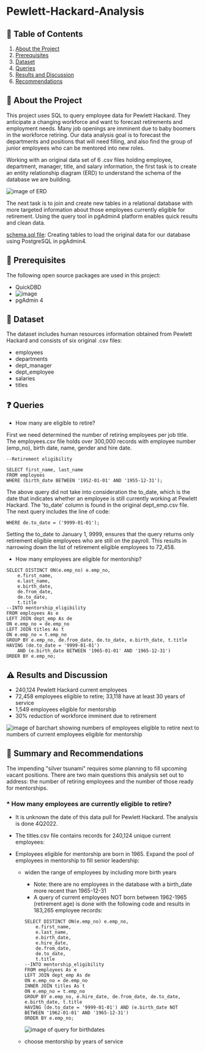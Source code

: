 # Pewlett-Hackard-Analysis


## :book: Table of Contents
1. [About the Project](#about)
2. [Prerequisites](#prerequisites)
3. [Dataset](#dataset)
4. [Queries](#queries)
5. [Results and Discussion](#results)
6. [Recommendations](#recommendations)

## :memo: About the Project <a name="about"></a>
This project uses SQL to query employee data for Pewlett Hackard. They anticipate a changing workforce and want to forecast retirements and employment needs. Many job openings are imminent due to baby boomers in the workforce retiring. Our data analysis goal is to forecast the departments and positions that will need filling, and also find the group of junior employees who can be mentored into new roles. 

Working with an original data set of 6 .csv files holding employee, department, manager, title, and salary information, the first task is to create an entity relationship diagram (ERD) to understand the schema of the database we are building. 

![image of ERD](https://github.com/EBolinVA/Pewlett-Hackard-Analysis/blob/main/EmployeeDB.png)

The next task is to join and create new tables in a relational database with more targeted information about those employees currently eligible for retirement. Using the query tool in pgAdmin4 platform enables quick results and clean data.

[schema.sql file](https://github.com/EBolinVA/Pewlett-Hackard-Analysis/blob/main/schema.sql): Creating tables to load the original data for our database using PostgreSQL in pgAdmin4.

## :briefcase: Prerequisites <a name="prerequisites"></a>

The following open source packages are used in this project:
- QuickDBD
- ![image](https://img.shields.io/badge/PostgreSQL-316192?style=for-the-badge&logo=postgresql&logoColor=white)
- pgAdmin 4 

## :floppy_disk: Dataset <a name="dataset"></a>

The dataset includes human resources information obtained from Pewlett Hackard and consists of six original .csv files:
- employees
- departments
- dept_manager
- dept_employee
- salaries
- titles

## :question: Queries <a name="queries"></a>
- How many are  eligible to retire?

First we need determined the number of retiring employees per job title. The employees.csv file holds over 300,000 records with employee number (emp_no), birth date, name, gender and hire date. 

```
--Retirement eligibility

SELECT first_name, last_name
FROM employees
WHERE (birth_date BETWEEN '1952-01-01' AND '1955-12-31');
```

The above query did not take into consideration the to_date, which is the date that indicates whether an employee is still currently working at Pewlett Hackard. The 'to_date' column is found in the original dept_emp.csv file. The next query includes the line of code:

```
WHERE de.to_date = ('9999-01-01');
```

Setting the to_date to January 1, 9999, ensures that the query returns only retirement eligible employees who are still on the payroll. This results in narrowing down the list of retirement eligible employees to 72,458.

- How many employees are eligible for mentorship?

```
SELECT DISTINCT ON(e.emp_no) e.emp_no,
	e.first_name, 
	e.last_name, 
	e.birth_date,
	de.from_date,
	de.to_date,
	t.title
--INTO mentorship_eligibility
FROM employees As e
LEFT JOIN dept_emp As de
ON e.emp_no = de.emp_no
LEFT JOIN titles As t
ON e.emp_no = t.emp_no
GROUP BY e.emp_no, de.from_date, de.to_date, e.birth_date, t.title
HAVING (de.to_date = '9999-01-01') 
	AND (e.birth_date BETWEEN '1965-01-01' AND '1965-12-31')
ORDER BY e.emp_no;
```

## :warning: Results and Discussion <a name="results"></a>
* 240,124 Pewlett Hackard current employees 
* 72,458 employees eligible to retire; 33,118 have at least 30 years of service
* 1,549 employees eligible for mentorship
* 30% reduction of workforce imminent due to retirement

![image of barchart showing numbers of employees eligible to retire next to numbers of current employees eligible for mentorship](https://github.com/EBolinVA/Pewlett-Hackard-Analysis/blob/main/retiring_vs_mentorship_barchart.png)



## :ocean: Summary and Recommendations <a name="recommendations"></a>
The impending "silver tsunami" requires some planning to fill upcoming vacant positions. There are two main questions this analysis set out to address: the number of retiring employees and the number of those ready for mentorships.

### * How many employees are currently eligible to retire?

- It is unknown the date of this data pull for Pewlett Hackard. The analysis is done 4Q2022. 

- The titles.csv file contains records for 240,124 unique current employees: 

- Employees eligible for mentorship are born in 1965. Expand the pool of employees in mentorship to fill senior leadership: 
    - widen the range of employees by including more birth years
        - Note: there are no employees in the database with a birth_date more recent than 1965-12-31
        - A query of current employees NOT born between 1962-1965 (retirement age) is done with the following code and results in 183,265 employee records:
        ```
        SELECT DISTINCT ON(e.emp_no) e.emp_no,
	        e.first_name, 
	        e.last_name, 
	        e.birth_date,
	        e.hire_date,
	        de.from_date,
	        de.to_date, 
	        t.title
        --INTO mentorship_eligibility
        FROM employees As e
        LEFT JOIN dept_emp As de
        ON e.emp_no = de.emp_no
        INNER JOIN titles As t
        ON e.emp_no = t.emp_no
        GROUP BY e.emp_no, e.hire_date, de.from_date, de.to_date, e.birth_date, t.title
        HAVING (de.to_date = '9999-01-01') AND (e.birth_date NOT BETWEEN '1962-01-01' AND '1965-12-31')
        ORDER BY e.emp_no;
        ```

        ![image of query for birthdates](https://github.com/EBolinVA/Pewlett-Hackard-Analysis/blob/main/Birthdates_after_1965.png)

    - choose mentorship by years of service